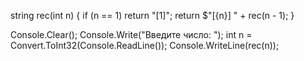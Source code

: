 string rec(int n)
{
    if (n == 1)
        return "[1]";
    return $"[{n}] " + rec(n - 1);
}


Console.Clear();
Console.Write("Введите число: ");
int n = Convert.ToInt32(Console.ReadLine());
Console.WriteLine(rec(n));